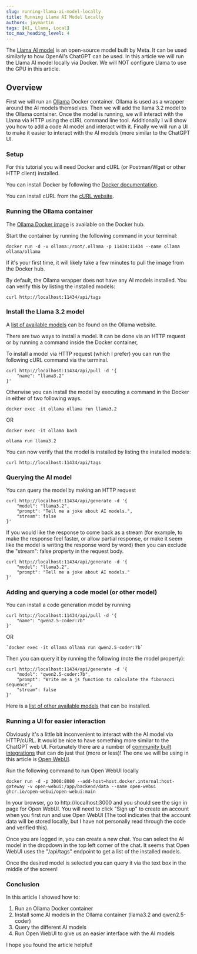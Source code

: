 ```yaml
---
slug: running-llama-ai-model-locally
title: Running Llama AI Model Locally
authors: jaymartin
tags: [AI, Llama, Local]
toc_max_heading_level: 4
---
```


The [Llama AI model](https://www.llama.com/) is an open-source model built by Meta. It can be used similarly to how OpenAI's ChatGPT can be used. In this article we will run the Llama AI model locally via Docker. We will NOT configure Llama to use the GPU in this article.

<!--truncate-->

## Overview

First we will run an [Ollama](https://ollama.com/) Docker container. Ollama is used as a wrapper around the AI models themselves. Then we will add the llama 3.2 model to the Ollama container. Once the model is running, we will interact with the Llama via HTTP using the cURL command line tool. Additionally I will show you how to add a code AI model and interact with it. Finally we will run a UI to make it easier to interact with the AI models (more similar to the ChatGPT UI. 

### Setup

For this tutorial you will need Docker and cURL (or Postman/Wget or other HTTP client) installed.

You can install Docker by following the [Docker documentation](https://docs.docker.com/get-started/get-docker/).

You can install cURL from the [cURL website](https://curl.se/download.html).

### Running the Ollama container

The [Ollama Docker image](https://hub.docker.com/r/ollama/ollama) is available on the Docker hub.

Start the container by running the following command in your terminal:

```shell
docker run -d -v ollama:/root/.ollama -p 11434:11434 --name ollama ollama/ollama
```

If it's your first time, it will likely take a few minutes to pull the image from the Docker hub.

By default, the Ollama wrapper does not have any AI models installed. You can verify this by listing the installed models:
```shell
curl http://localhost:11434/api/tags
```

### Install the Llama 3.2 model

A [list of available models](https://ollama.com/library) can be found on the Ollama website.

There are two ways to install a model. It can be done via an HTTP request or by running a command inside the Docker container,

To install a model via HTTP request (which I prefer) you can run the following cURL command via the terminal.

```shell
curl http://localhost:11434/api/pull -d '{
    "name": "llama3.2"
}'
```

Otherwise you can install the model by executing a command in the Docker in either of two following ways.

```shell
docker exec -it ollama ollama run llama3.2
```
OR
```shell
docker exec -it ollama bash

ollama run llama3.2
```

You can now verify that the model is installed by listing the installed models:
```shell
curl http://localhost:11434/api/tags
```

### Querying the AI model

You can query the model by making an HTTP request

```shell
curl http://localhost:11434/api/generate -d '{
    "model": "llama3.2",
    "prompt": "Tell me a joke about AI models.",
    "stream": false
}'
```

If you would like the response to come back as a stream (for example, to make the response feel faster, or allow partial response, or make it seem like the model is writing the response word by word) then you can exclude the "stream": false property in the request body.

```shell
curl http://localhost:11434/api/generate -d '{
    "model": "llama3.2",
    "prompt": "Tell me a joke about AI models."
}'
```

### Adding and querying a code model (or other model)

You can install a code generation model by running

```shell
curl http://localhost:11434/api/pull -d '{
    "name": "qwen2.5-coder:7b"
}'
```
OR
```shell
`docker exec -it ollama ollama run qwen2.5-coder:7b`
```

Then you can query it by running the following (note the model property):

```shell
curl http://localhost:11434/api/generate -d '{
    "model": "qwen2.5-coder:7b",
    "prompt": "Write me a js function to calculate the fibonacci sequence",
    "stream": false
}'
```

Here is a [list of other available models](https://ollama.com/library) that can be installed.

### Running a UI for easier interaction

Obviously it's a little bit inconvenient to interact with the AI model via HTTP/cURL. It would be nice to have something more similar to the ChatGPT web UI. Fortunately there are a number of [community built integrations](https://github.com/ollama/ollama?tab=readme-ov-file#community-integrations) that can do just that (more or less)! The one we will be using in this article is [Open WebUI](https://github.com/open-webui/open-webui).

Run the following command to run Open WebUI locally

```shell
docker run -d -p 3000:8080 --add-host=host.docker.internal:host-gateway -v open-webui:/app/backend/data --name open-webui ghcr.io/open-webui/open-webui:main
```

In your browser, go to http://localhost:3000 and you should see the sign in page for Open WebUI. You will need to click "Sign up" to create an account when you first run and use Open WebUI (The tool indicates that the account data will be stored locally, but I have not personally read through the code and verified this).

Once you are logged in, you can create a new chat. You can select the AI model in the dropdown in the top left corner of the chat. It seems that Open WebUI uses the "/api/tags" endpoint to get a list of the installed models.

Once the desired model is selected you can query it via the text box in the middle of the screen!

### Conclusion

In this article I showed how to:
1. Run an Ollama Docker container
2. Install some AI models in the Ollama container (llama3.2 and qwen2.5-coder)
3. Query the different AI models
4. Run Open WebUI to give us an easier interface with the AI models

I hope you found the article helpful!